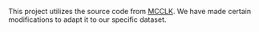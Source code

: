 This project utilizes the source code from [MCCLK](https://github.com/CCIIPLab/MCCLK). We have made certain modifications to adapt it to our specific dataset.